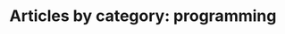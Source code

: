 ---
layout: blog_by_category
title: 'Articles by category: programming'
category: programming
permalink: /programming/
---